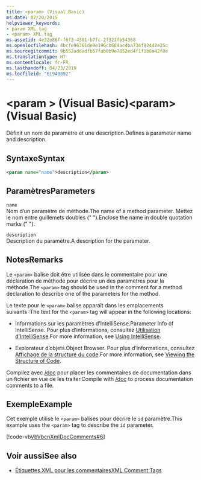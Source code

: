 ```yaml
---
title: <param> (Visual Basic)
ms.date: 07/20/2015
helpviewer_keywords:
- param XML tag
- <param> XML tag
ms.assetid: 4e32e86f-f6f3-4301-b7fc-2f321fb54368
ms.openlocfilehash: 4bcfe96361de9e196cb684ac4ba734f82442e25c
ms.sourcegitcommit: 9b552addadfb57fab0b9e7852ed4f1f1b8a42f8e
ms.translationtype: HT
ms.contentlocale: fr-FR
ms.lasthandoff: 04/23/2019
ms.locfileid: "61940892"
---
```

# <a name="param-visual-basic"></a><span data-ttu-id="5def9-102">\<param > (Visual Basic)</span><span class="sxs-lookup"><span data-stu-id="5def9-102">\<param> (Visual Basic)</span></span>
<span data-ttu-id="5def9-103">Définit un nom de paramètre et une description.</span><span class="sxs-lookup"><span data-stu-id="5def9-103">Defines a parameter name and description.</span></span>  
  
## <a name="syntax"></a><span data-ttu-id="5def9-104">Syntaxe</span><span class="sxs-lookup"><span data-stu-id="5def9-104">Syntax</span></span>  
  
```xml  
<param name="name">description</param>  
```  
  
## <a name="parameters"></a><span data-ttu-id="5def9-105">Paramètres</span><span class="sxs-lookup"><span data-stu-id="5def9-105">Parameters</span></span>  
 `name`  
 <span data-ttu-id="5def9-106">Nom d’un paramètre de méthode.</span><span class="sxs-lookup"><span data-stu-id="5def9-106">The name of a method parameter.</span></span> <span data-ttu-id="5def9-107">Mettez le nom entre guillemets doubles (" ").</span><span class="sxs-lookup"><span data-stu-id="5def9-107">Enclose the name in double quotation marks (" ").</span></span>  
  
 `description`  
 <span data-ttu-id="5def9-108">Description du paramètre.</span><span class="sxs-lookup"><span data-stu-id="5def9-108">A description for the parameter.</span></span>  
  
## <a name="remarks"></a><span data-ttu-id="5def9-109">Notes</span><span class="sxs-lookup"><span data-stu-id="5def9-109">Remarks</span></span>  
 <span data-ttu-id="5def9-110">Le `<param>` balise doit être utilisée dans le commentaire pour une déclaration de méthode pour décrire un des paramètres pour la méthode.</span><span class="sxs-lookup"><span data-stu-id="5def9-110">The `<param>` tag should be used in the comment for a method declaration to describe one of the parameters for the method.</span></span>  
  
 <span data-ttu-id="5def9-111">Le texte pour le `<param>` balise apparaît dans les emplacements suivants :</span><span class="sxs-lookup"><span data-stu-id="5def9-111">The text for the `<param>` tag will appear in the following locations:</span></span>  
  
- <span data-ttu-id="5def9-112">Informations sur les paramètres d’IntelliSense.</span><span class="sxs-lookup"><span data-stu-id="5def9-112">Parameter Info of IntelliSense.</span></span> <span data-ttu-id="5def9-113">Pour plus d’informations, consultez [Utilisation d’IntelliSense](/visualstudio/ide/using-intellisense).</span><span class="sxs-lookup"><span data-stu-id="5def9-113">For more information, see [Using IntelliSense](/visualstudio/ide/using-intellisense).</span></span>  
  
- <span data-ttu-id="5def9-114">Explorateur d’objets.</span><span class="sxs-lookup"><span data-stu-id="5def9-114">Object Browser.</span></span> <span data-ttu-id="5def9-115">Pour plus d’informations, consultez [Affichage de la structure du code](/visualstudio/ide/viewing-the-structure-of-code).</span><span class="sxs-lookup"><span data-stu-id="5def9-115">For more information, see [Viewing the Structure of Code](/visualstudio/ide/viewing-the-structure-of-code).</span></span>  
  
 <span data-ttu-id="5def9-116">Compilez avec [/doc](../../../visual-basic/reference/command-line-compiler/doc.md) pour placer les commentaires de documentation dans un fichier en vue de les traiter.</span><span class="sxs-lookup"><span data-stu-id="5def9-116">Compile with [/doc](../../../visual-basic/reference/command-line-compiler/doc.md) to process documentation comments to a file.</span></span>  
  
## <a name="example"></a><span data-ttu-id="5def9-117">Exemple</span><span class="sxs-lookup"><span data-stu-id="5def9-117">Example</span></span>  
 <span data-ttu-id="5def9-118">Cet exemple utilise le `<param>` balises pour décrire le `id` paramètre.</span><span class="sxs-lookup"><span data-stu-id="5def9-118">This example uses the `<param>` tag to describe the `id` parameter.</span></span>  
  
 [!code-vb[VbVbcnXmlDocComments#6](~/samples/snippets/visualbasic/VS_Snippets_VBCSharp/VbVbcnXmlDocComments/VB/Class1.vb#6)]  
  
## <a name="see-also"></a><span data-ttu-id="5def9-119">Voir aussi</span><span class="sxs-lookup"><span data-stu-id="5def9-119">See also</span></span>

- [<span data-ttu-id="5def9-120">Étiquettes XML pour les commentaires</span><span class="sxs-lookup"><span data-stu-id="5def9-120">XML Comment Tags</span></span>](../../../visual-basic/language-reference/xmldoc/index.md)
